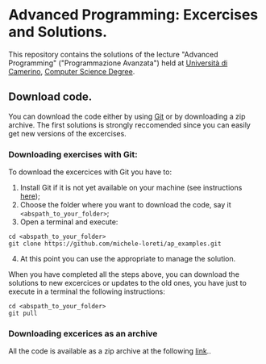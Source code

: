 # Advanced Programming: Excercises and Solutions.

This repository contains the solutions of the lecture 
"Advanced Programming" ("Programmazione Avanzata") held at [Università di Camerino](http://www.unicam.it), 
[Computer Science Degree](http://didattica.cs.unicam.it/doku.php).

## Download code.

You can download the code either by using [Git](https://try.github.io/levels/1/challenges/1) or by downloading a zip archive.
The first solutions is strongly reccomended since you can easily get new versions of the excercises. 

### Downloading exercises with Git:

To download the excercices with Git you have to:

1. Install Git if it is not yet available on your machine (see instructions [here](https://git-scm.com/book/en/v2/Getting-Started-Installing-Git)); 
2. Choose the folder where you want to download the code, say it `<abspath_to_your_folder>`;
3. Open a terminal and execute:

```
cd <abspath_to_your_folder>
git clone https://github.com/michele-loreti/ap_examples.git
```
4. At this point you can use the appropriate to manage the solution.

When you have completed all the steps above, you can download the solutions to new excercices or updates to the old ones, you have just to execute in a terminal the following instructions:

```
cd <abspath_to_your_folder>
git pull
```

### Downloading excerices as an archive
All the code is available as a zip archive at the following [link](https://github.com/michele-loreti/ap_examples/archive/master.zip)..
